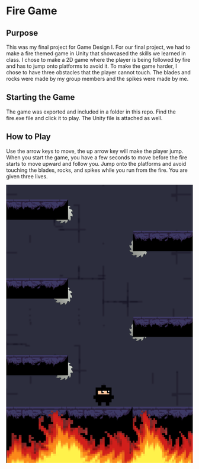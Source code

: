 # Fire Game

## Purpose
This was my final project for Game Design I. For our final project, we had to make a fire themed 
game in Unity that showcased the skills we learned in class. I chose to make a 2D game where 
the player is being followed by fire and has to jump onto platforms to avoid it. To make the
game harder, I chose to have three obstacles that the player cannot touch. The blades and rocks
were made by my group members and the spikes were made by me.

## Starting the Game
The game was exported and included in a folder in this repo. Find the fire.exe file and click it 
to play. The Unity file is attached as well.

## How to Play
Use the arrow keys to move, the up arrow key will make the player jump. When you start the game, 
you have a few seconds to move before the fire starts to move upward and follow you. Jump onto 
the platforms and avoid touching the blades, rocks, and spikes while you run from the fire. You
are given three lives.

![Image of Game](fire.png)
